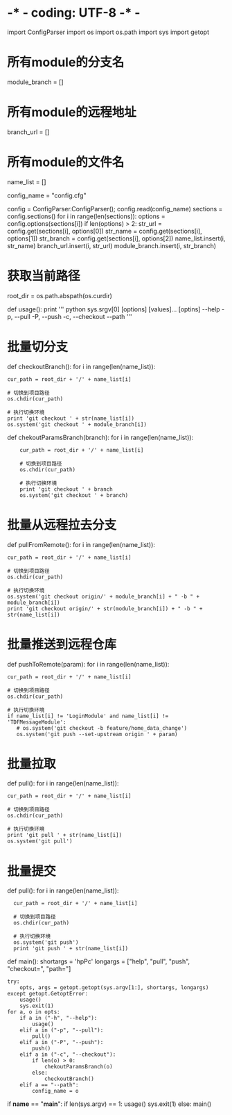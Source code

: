 # -* - coding: UTF-8 -* -
import ConfigParser
import os
import os.path
import sys
import getopt

# 所有module的分支名
module_branch = []
# 所有module的远程地址
branch_url = []
# 所有module的文件名
name_list = []

config_name = "config.cfg"

config = ConfigParser.ConfigParser();
config.read(config_name)
sections = config.sections()
for i in range(len(sections)):
    options = config.options(sections[i])
    if len(options) > 2:
        str_url = config.get(sections[i], options[0])
        str_name = config.get(sections[i], options[1])
        str_branch = config.get(sections[i], options[2])
        name_list.insert(i, str_name)
        branch_url.insert(i, str_url)
        module_branch.insert(i, str_branch)


# 获取当前路径
root_dir = os.path.abspath(os.curdir)



def usage():
    print '''
    python sys.srgv[0] [options] [values]...
    [optins]
    --help
    -p, --pull
    -P, --push
    -c, --checkout
    --path
    '''



# 批量切分支
def checkoutBranch():
  for i in range(len(name_list)):

    cur_path = root_dir + '/' + name_list[i]

    # 切换到项目路径
    os.chdir(cur_path)

    # 执行切换环境
    print 'git checkout ' + str(name_list[i])
    os.system('git checkout ' + module_branch[i])

def chekoutParamsBranch(branch):
    for i in range(len(name_list)):

        cur_path = root_dir + '/' + name_list[i]

        # 切换到项目路径
        os.chdir(cur_path)

        # 执行切换环境
        print 'git checkout ' + branch
        os.system('git checkout ' + branch)


# 批量从远程拉去分支
def pullFromRemote():
  for i in range(len(name_list)):

    cur_path = root_dir + '/' + name_list[i]

    # 切换到项目路径
    os.chdir(cur_path)

    # 执行切换环境
    os.system('git checkout origin/' + module_branch[i] + " -b " + module_branch[i])
    print 'git checkout origin/' + str(module_branch[i]) + " -b " + str(name_list[i])



# 批量推送到远程仓库
def pushToRemote(param):
  for i in range(len(name_list)):

    cur_path = root_dir + '/' + name_list[i]

    # 切换到项目路径
    os.chdir(cur_path)

    # 执行切换环境
    if name_list[i] != 'LoginModule' and name_list[i] != 'TDFMessageModule':
       # os.system('git checkout -b feature/home_data_change')
       os.system('git push --set-upstream origin ' + param)



# 批量拉取
def pull():
  for i in range(len(name_list)):

    cur_path = root_dir + '/' + name_list[i]

    # 切换到项目路径
    os.chdir(cur_path)

    # 执行切换环境
    print 'git pull ' + str(name_list[i])
    os.system('git pull')



# 批量提交
  def pull():
    for i in range(len(name_list)):

      cur_path = root_dir + '/' + name_list[i]

      # 切换到项目路径
      os.chdir(cur_path)

      # 执行切换环境
      os.system('git push')
      print 'git push ' + str(name_list[i])



def main():
    shortargs = 'hpPc'
    longargs = ["help", "pull", "push", "checkout=", "path="]

    try:
        opts, args = getopt.getopt(sys.argv[1:], shortargs, longargs)
    except getopt.GetoptError:
        usage()
        sys.exit(1)
    for a, o in opts:
        if a in ("-h", "--help"):
            usage()
        elif a in ("-p", "--pull"):
            pull()
        elif a in ("-P", "--push"):
            push()
        elif a in ("-c", "--checkout"):
            if len(o) > 0:
                chekoutParamsBranch(o)
            else:
                checkoutBranch()
        elif a == "--path":
            config_name = o



if __name__ == "__main__":
    if len(sys.argv) == 1:
        usage()
        sys.exit(1)
    else:
        main()